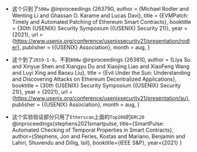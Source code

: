 - 这个只到了`500w`
@inproceedings {263790,
    author = {Michael Rodler and Wenting Li and Ghassan O. Karame and Lucas Davi},
    title = {EVMPatch: Timely and Automated Patching of Ethereum Smart Contracts},
    booktitle = {30th {USENIX} Security Symposium ({USENIX} Security 21)},
    year = {2021},
    url = {https://www.usenix.org/conference/usenixsecurity21/presentation/rodler},
    publisher = {{USENIX} Association},
    month = aug,
}

- 这个到了`2019-1-9`，不到`800w`
@inproceedings {263810,
    author = {Liya Su and Xinyue Shen and Xiangyu Du and Xiaojing Liao and XiaoFeng Wang and Luyi Xing and Baoxu Liu},
    title = {Evil Under the Sun: Understanding and Discovering Attacks on Ethereum Decentralized Applications},
    booktitle = {30th {USENIX} Security Symposium ({USENIX} Security 21)},
    year = {2021},
    url = {https://www.usenix.org/conference/usenixsecurity21/presentation/su},
    publisher = {{USENIX} Association},
    month = aug,
}

- 这个实验验证部分只用了`Etherscan`上面的`Top200`的`ERC20`
@inproceedings{stephens2021smartpulse,
  title={SmartPulse: Automated Checking of Temporal Properties in Smart Contracts},
  author={Stephens, Jon and Ferles, Kostas and Mariano, Benjamin and Lahiri, Shuvendu and Dillig, Isil},
  booktitle={IEEE S\&P},
  year={2021}
}